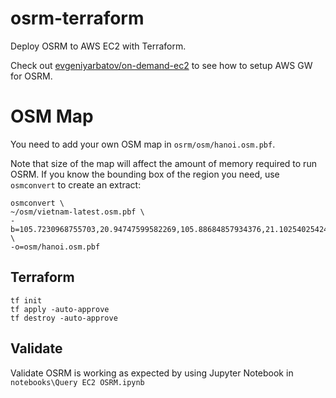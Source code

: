 # osrm-terraform

Deploy OSRM to AWS EC2 with Terraform.

Check out [evgeniyarbatov/on-demand-ec2](https://github.com/evgeniyarbatov/on-demand-ec2) to see how to setup AWS GW for OSRM.

# OSM Map

You need to add your own OSM map in `osrm/osm/hanoi.osm.pbf`.

Note that size of the map will affect the amount of memory required to run OSRM. If you know the bounding box of the region you need, use `osmconvert` to create an extract:

```
osmconvert \
~/osm/vietnam-latest.osm.pbf \
-b=105.7230968755703,20.94747599582269,105.88684857934376,21.102540254240452 \
-o=osm/hanoi.osm.pbf
```

## Terraform

```
tf init
tf apply -auto-approve
tf destroy -auto-approve
```

## Validate

Validate OSRM is working as expected by using Jupyter Notebook in `notebooks\Query EC2 OSRM.ipynb`
